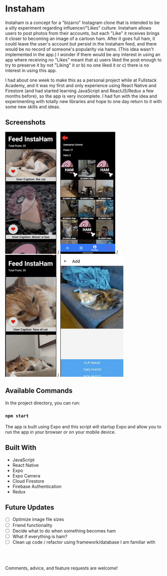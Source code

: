 # Instaham

Instaham is a concept for a "bizarro" Instagram clone that is intended to be a silly experiment regarding influencer/"Likes" culture. Instaham allows users to post photos from their accounts, but each "Like" it receives brings it closer to becoming an image of a cartoon ham. After it goes full ham, it could leave the user's account but persist in the Instaham feed, and there would be no record of someone's popularity via hams. (This idea wasn't implemented in the app.) I wonder if there would be any interest in using an app where receiving no "Likes" meant that a) users liked the post enough to try to preserve it by not "Liking" it or b) no one liked it or c) there is no interest in using this app.

I had about one week to make this as a personal project while at Fullstack Academy, and it was my first and only experience using React Native and Firestore (and had started learning JavaScript and ReactJS/Redux a few months before), so the app is very incomplete. I had fun with the idea and experimenting with totally new libraries and hope to one day return to it with some new skills and ideas.

## Screenshots

![](/screenshots/feed.gif "Instaham Photo Feed")
/
![](/screenshots/profile.png "User Profile Page")
/
![](/screenshots/hamifying.gif "Hamification (x4 Speed)")
/
![](/screenshots/camera.gif "Expo Camera for Mobile Photos")

## Available Commands

In the project directory, you can run:

### `npm start`

The app is built using Expo and this script will startup Expo and allow you to run the app in your browser or on your mobile device.

## Built With

- JavaScript
- React Native
- Expo
- Expo Camera
- Cloud Firestore
- Firebase Authentication
- Redux

## Future Updates

- [ ] Optimize image file sizes
- [ ] Friend functionality
- [ ] Decide what to do when something becomes ham
- [ ] What if everything is ham?
- [ ] Clean up code / refactor using framework/database I am familiar with

\
\
\
Comments, advice, and feature requests are welcome!

